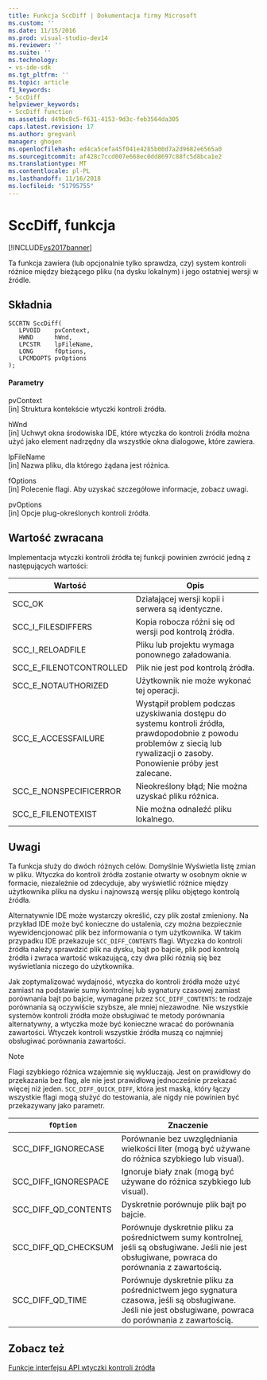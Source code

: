```yaml
---
title: Funkcja SccDiff | Dokumentacja firmy Microsoft
ms.custom: ''
ms.date: 11/15/2016
ms.prod: visual-studio-dev14
ms.reviewer: ''
ms.suite: ''
ms.technology:
- vs-ide-sdk
ms.tgt_pltfrm: ''
ms.topic: article
f1_keywords:
- SccDiff
helpviewer_keywords:
- SccDiff function
ms.assetid: d49bc8c5-f631-4153-9d3c-feb3564da305
caps.latest.revision: 17
ms.author: gregvanl
manager: ghogen
ms.openlocfilehash: ed4ca5cefa45f041e4285b00d7a2d9682e6565a0
ms.sourcegitcommit: af428c7ccd007e668ec0dd8697c88fc5d8bca1e2
ms.translationtype: MT
ms.contentlocale: pl-PL
ms.lasthandoff: 11/16/2018
ms.locfileid: "51795755"
---
```

# <a name="sccdiff-function"></a>SccDiff, funkcja
[!INCLUDE[vs2017banner](../includes/vs2017banner.md)]

Ta funkcja zawiera (lub opcjonalnie tylko sprawdza, czy) system kontroli różnice między bieżącego pliku (na dysku lokalnym) i jego ostatniej wersji w źródle.  
  
## <a name="syntax"></a>Składnia  
  
```cpp#  
SCCRTN SccDiff(  
   LPVOID    pvContext,  
   HWND      hWnd,  
   LPCSTR    lpFileName,  
   LONG      fOptions,  
   LPCMDOPTS pvOptions  
);  
```  
  
#### <a name="parameters"></a>Parametry  
 pvContext  
 [in] Struktura kontekście wtyczki kontroli źródła.  
  
 hWnd  
 [in] Uchwyt okna środowiska IDE, które wtyczka do kontroli źródła można użyć jako element nadrzędny dla wszystkie okna dialogowe, które zawiera.  
  
 lpFileName  
 [in] Nazwa pliku, dla którego żądana jest różnica.  
  
 fOptions  
 [in] Polecenie flagi. Aby uzyskać szczegółowe informacje, zobacz uwagi.  
  
 pvOptions  
 [in] Opcje plug-określonych kontroli źródła.  
  
## <a name="return-value"></a>Wartość zwracana  
 Implementacja wtyczki kontroli źródła tej funkcji powinien zwrócić jedną z następujących wartości:  
  
|Wartość|Opis|  
|-----------|-----------------|  
|SCC_OK|Działającej wersji kopii i serwera są identyczne.|  
|SCC_I_FILESDIFFERS|Kopia robocza różni się od wersji pod kontrolą źródła.|  
|SCC_I_RELOADFILE|Pliku lub projektu wymaga ponownego załadowania.|  
|SCC_E_FILENOTCONTROLLED|Plik nie jest pod kontrolą źródła.|  
|SCC_E_NOTAUTHORIZED|Użytkownik nie może wykonać tej operacji.|  
|SCC_E_ACCESSFAILURE|Wystąpił problem podczas uzyskiwania dostępu do systemu kontroli źródła, prawdopodobnie z powodu problemów z siecią lub rywalizacji o zasoby. Ponowienie próby jest zalecane.|  
|SCC_E_NONSPECIFICERROR|Nieokreślony błąd; Nie można uzyskać pliku różnica.|  
|SCC_E_FILENOTEXIST|Nie można odnaleźć pliku lokalnego.|  
  
## <a name="remarks"></a>Uwagi  
 Ta funkcja służy do dwóch różnych celów. Domyślnie Wyświetla listę zmian w pliku. Wtyczka do kontroli źródła zostanie otwarty w osobnym oknie w formacie, niezależnie od zdecyduje, aby wyświetlić różnice między użytkownika pliku na dysku i najnowszą wersję pliku objętego kontrolą źródła.  
  
 Alternatywnie IDE może wystarczy określić, czy plik został zmieniony. Na przykład IDE może być konieczne do ustalenia, czy można bezpiecznie wyewidencjonować plik bez informowania o tym użytkownika. W takim przypadku IDE przekazuje `SCC_DIFF_CONTENTS` flagi. Wtyczka do kontroli źródła należy sprawdzić plik na dysku, bajt po bajcie, plik pod kontrolą źródła i zwraca wartość wskazującą, czy dwa pliki różnią się bez wyświetlania niczego do użytkownika.  
  
 Jak zoptymalizować wydajność, wtyczka do kontroli źródła może użyć zamiast na podstawie sumy kontrolnej lub sygnatury czasowej zamiast porównania bajt po bajcie, wymagane przez `SCC_DIFF_CONTENTS`: te rodzaje porównania są oczywiście szybsze, ale mniej niezawodne. Nie wszystkie systemów kontroli źródła może obsługiwać te metody porównania alternatywny, a wtyczka może być konieczne wracać do porównania zawartości. Wtyczek kontroli wszystkie źródła muszą co najmniej obsługiwać porównania zawartości.  
  
> [!NOTE]
>  Flagi szybkiego różnica wzajemnie się wykluczają. Jest on prawidłowy do przekazania bez flag, ale nie jest prawidłową jednocześnie przekazać więcej niż jeden. `SCC_DIFF_QUICK_DIFF`, która jest maską, który łączy wszystkie flagi mogą służyć do testowania, ale nigdy nie powinien być przekazywany jako parametr.  
  
|`fOption`|Znaczenie|  
|---------------|-------------|  
|SCC_DIFF_IGNORECASE|Porównanie bez uwzględniania wielkości liter (mogą być używane do różnica szybkiego lub visual).|  
|SCC_DIFF_IGNORESPACE|Ignoruje biały znak (mogą być używane do różnica szybkiego lub visual).|  
|SCC_DIFF_QD_CONTENTS|Dyskretnie porównuje plik bajt po bajcie.|  
|SCC_DIFF_QD_CHECKSUM|Porównuje dyskretnie pliku za pośrednictwem sumy kontrolnej, jeśli są obsługiwane. Jeśli nie jest obsługiwane, powraca do porównania z zawartością.|  
|SCC_DIFF_QD_TIME|Porównuje dyskretnie pliku za pośrednictwem jego sygnatura czasowa, jeśli są obsługiwane. Jeśli nie jest obsługiwane, powraca do porównania z zawartością.|  
  
## <a name="see-also"></a>Zobacz też  
 [Funkcje interfejsu API wtyczki kontroli źródła ](../extensibility/source-control-plug-in-api-functions.md)

